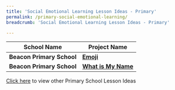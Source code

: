 ```yaml
---
title: 'Social Emotional Learning Lesson Ideas - Primary'
permalink: /primary-social-emotional-learning/
breadcrumb: 'Social Emotional Learning Lesson Ideas - Primary'

---
```



| School Name | Project Name |
|--|--|
| **Beacon Primary School** | **[Emoji](/beacon-primary-emoji/)** |
| **Beacon Primary School** | **[What is My Name](/beacon-primary-what-is-my-name/)** |

[Click here](/in-schools/digital-maker/lesson-ideas-primary/) to view other Primary School Lesson Ideas
